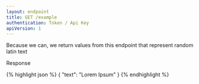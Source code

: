 ```yaml
---
layout: endpoint
title: GET /example
authentication: Token / Api Key
apiVersion: 1
---
```


Because we can, we return values from this endpoint that represent random latin text

Response

{% highlight json %}
{
    "text": "Lorem Ipsum"
}
{% endhighlight %}